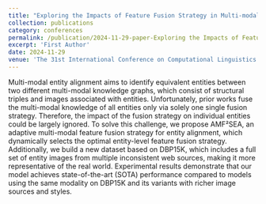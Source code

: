 ```yaml
---
title: "Exploring the Impacts of Feature Fusion Strategy in Multi-modal Entity Alignment"
collection: publications
category: conferences
permalink: /publication/2024-11-29-paper-Exploring the Impacts of Feature Fusion Strategy in Multi-modal Entity Alignment-number-4
excerpt: 'First Author'
date: 2024-11-29
venue: 'The 31st International Conference on Computational Linguistics (COLING 2025)'
---
```


Multi-modal entity alignment aims to identify equivalent entities between two different multi-modal knowledge graphs, which consist of structural triples and images associated with entities. Unfortunately, prior works fuse the multi-modal knowledge of all entities only via solely one single fusion strategy. Therefore, the impact of the fusion strategy on individual entities could be largely ignored. To solve this challenge, we propose AMF²SEA, an adaptive multi-modal feature fusion strategy for entity alignment, which dynamically selects the optimal entity-level feature fusion strategy. Additionally, we build a new dataset based on DBP15K, which includes a full set of entity images from multiple inconsistent web sources, making it more representative of the real world. Experimental results demonstrate that our model achieves state-of-the-art (SOTA) performance compared to models using the same modality on DBP15K and its variants with richer image sources and styles.
